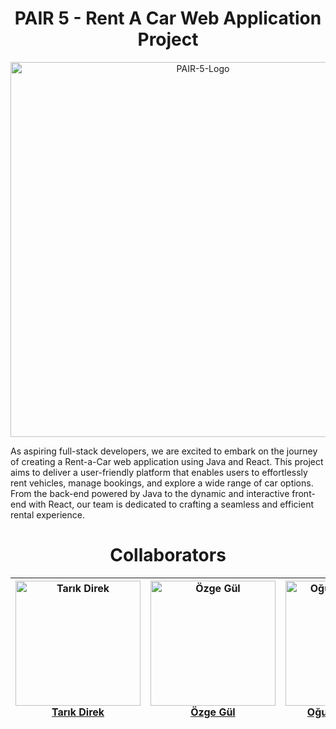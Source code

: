 <div align="center">
  <b><h1>PAIR 5 - Rent A Car Web Application Project</h1></b>
</div>

<div align="center">
  <img src="https://i.ibb.co/QmQ0rYv/PAIR-5-Logo.png" alt="PAIR-5-Logo" border="0" width="600">
</div>

As aspiring full-stack developers, we are excited to embark on the journey of creating a Rent-a-Car web application using Java and React. This project aims to deliver a user-friendly platform that enables users to effortlessly rent vehicles, manage bookings, and explore a wide range of car options. From the back-end powered by Java to the dynamic and interactive front-end with React, our team is dedicated to crafting a seamless and efficient rental experience. 

<div align="center">
  <b><h1>Collaborators</h1></b>
</div>

| <div align="center"><img src="https://github.com/Tarikdirek.png" alt="Tarık Direk" width="200"/><br/><b>[Tarık Direk](https://github.com/Tarikdirek)</b></div> | <div align="center"><img src="https://github.com/ozgegul.png" alt="Özge Gül" width="200"/><br/><b>[Özge Gül](https://github.com/ozgegul)</b></div> | <div align="center"><img src="https://github.com/oguzkaganbati.png" alt="Oğuz Kağan BATI" width="200"/><br/><b>[Oğuz Kağan Batı](https://github.com/oguzkaganbati)</b></div> | <div align="center"><img src="https://github.com/RumeysaaKopuz.png" alt="Rümeysa Kopuz" width="200"/><br/><b>[Rümeysa Kopuz](https://github.com/RumeysaaKopuz)</b></div> | <div align="center"><img src="https://github.com/VedatYalcinkaya.png" alt="Vedat Yalçınkaya" width="200"/><br/><b>[Vedat Yalçınkaya](https://github.com/VedatYalcinkaya)</b></div> |
| --- | --- | --- | --- | --- |
